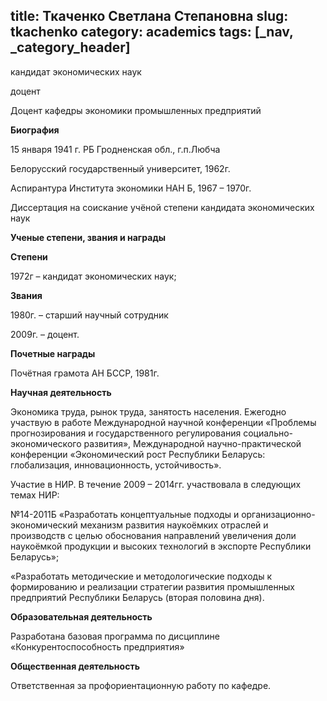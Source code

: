 title: Ткаченко Светлана Степановна
slug: tkachenko
category: academics
tags: [_nav, _category_header]
---

кандидат экономических наук

доцент

Доцент кафедры экономики промышленных предприятий

__Биография__

15 января 1941 г. РБ Гродненская обл., г.п.Любча

Белорусский государственный университет, 1962г.

Аспирантура Института экономики НАН Б, 1967 – 1970г.

Диссертация на соискание учёной степени кандидата экономических наук

__Ученые степени, звания и награды__

__Степени__

1972г – кандидат экономических наук;

__Звания__

1980г. –  старший научный сотрудник

2009г. – доцент.

__Почетные награды__

Почётная грамота АН БССР, 1981г.

__Научная деятельность__

Экономика труда, рынок труда, занятость населения. Ежегодно участвую в работе Международной научной конференции «Проблемы прогнозирования и государственного регулирования социально-экономического развития», Международной научно-практической конференции «Экономический рост Республики Беларусь: глобализация, инновационность, устойчивость».

Участие в НИР. В течение 2009 – 2014гг. участвовала в следующих темах НИР:

№14-2011Б «Разработать концептуальные подходы и организационно-экономический механизм развития наукоёмких отраслей и производств с целью обоснования направлений увеличения доли наукоёмкой продукции и высоких технологий в экспорте Республики Беларусь»;

«Разработать методические и методологические подходы к формированию и реализации стратегии развития промышленных предприятий Республики Беларусь  (вторая половина дня).

__Образовательная деятельность__

Разработана базовая программа по дисциплине «Конкурентоспособность предприятия»

__Общественная деятельность__

Ответственная за профориентационную работу по кафедре.
